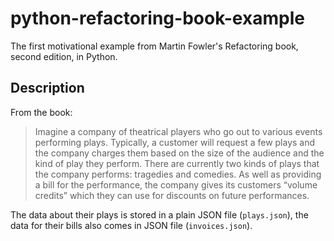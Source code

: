 # python-refactoring-book-example
The first motivational example from Martin Fowler's Refactoring book, second edition, in Python.

## Description
From the book:

> Imagine a company of theatrical players who go out to various events performing plays. Typically, a customer will request a few plays and the company charges them based on the size of the audience and the kind of play they perform. There are currently two kinds of plays that the company performs: tragedies and comedies. As well as providing a bill for the performance, the company gives its customers “volume credits” which they can use for discounts on future performances.

The data about their plays is stored in a plain JSON file (`plays.json`), the data for their bills also comes in JSON file (`invoices.json`).	
